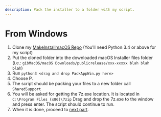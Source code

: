 ```yaml
---
description: Pack the installer to a folder with my script.
---
```


# From Windows

1. Clone my [MakeInstallmacOS Repo](https://github.com/doesprintfwork/MakeInstallmacOS) \(You'll need Python 3.4 or above for my script\)
2. Put the cloned folder into the downloaded macOS Installer files folder \(i.e.: `gibMacOS/macOS Downloads/publicrelease/xxx-xxxxx blah blah blah`\)
3. Run `python3 <drag and drop PackAppWin.py here>`
4. Choose P.
5. The script should be packing your files to a new folder call `SharedSupport`
6. You will be asked for getting the 7z.exe location. It is located in `C:\Program Files (x86)\7zip` Drag and drop the 7z.exe to the window and press enter. The script should continue to run.
7. When it is done, proceed to [next part](../preparing-the-installer/from-windows-direct-download.md).

